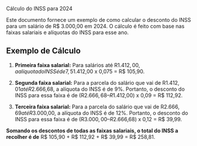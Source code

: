 Cálculo do INSS para 2024

Este documento fornece um exemplo de como calcular o desconto do INSS para um salário de R$ 3.000,00 em 2024. O cálculo é feito com base nas faixas salariais e alíquotas do INSS para esse ano.

## Exemplo de Cálculo

1. **Primeira faixa salarial:** Para salários até R$1.412,00, a alíquota do INSS é de 7,5%. Portanto, o desconto do INSS para essa faixa é de R$1.412,00 x 0,075 = R$ 105,90.

2. **Segunda faixa salarial:** Para a parcela do salário que vai de R$1.412,01 até R$2.666,68, a alíquota do INSS é de 9%. Portanto, o desconto do INSS para essa faixa é de (R$2.666,68 – R$1.412,00) x 0,09 = R$ 112,92.

3. **Terceira faixa salarial:** Para a parcela do salário que vai de R$2.666,69 até R$3.000,00, a alíquota do INSS é de 12%. Portanto, o desconto do INSS para essa faixa é de (R$3.000,00 – R$2.666,68) x 0,12 = R$ 39,99.

**Somando os descontos de todas as faixas salariais, o total do INSS a recolher é de** R$ 105,90 + R$ 112,92 + R$ 39,99 = R$ 258,81.
